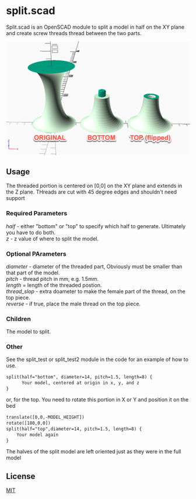 # split.scad

Split.scad is an OpenSCAD module to split a model in half on the XY plane and create screw threads thread between the two parts.

![Example](image.png)

## Usage

The threaded portion is centered on [0,0] on the XY plane and extends in the Z plane.  THreads are cut with
 45 degree edges and shouldn't need support

### Required Parameters

*half* - either "bottom" or "top" to specify which half to generate.  Ultimately you have to do both.  
*z* - z value of where to split the model.  

### Optional PArameters

*diameter* - diameter of the threaded part, Obviously must be smaller than that part of the model.  
*pitch* - thread pitch in mm, e.g. 1.5mm.  
*length* = length of the threaded postion.  
*thread_slop* - extra doameter to make the female part of the thread, on the top piece.  
*reverse* - if true, place the male thread on the top piece.  

### Children

The model to split.
   
### Other
See the split_test or split_test2 module in the code for an example of how to use.

```
split(half="bottom", diameter=14, pitch=1.5, length=8) {
      Your model, centered at origin in x, y, and z
}
```
or, for the top.  You need to rotate this portion in X or Y and position it on the bed
```
translate([0,0,-MODEL_HEIGHT])
rotate([180,0,0])
split(half="top",diameter=14, pitch=1.5, length=8) {
    Your model again
}
```

The halves of the split model are left oriented just as they were in the full model

## License

[MIT](https:choosealicense.com/licenses/mit/)